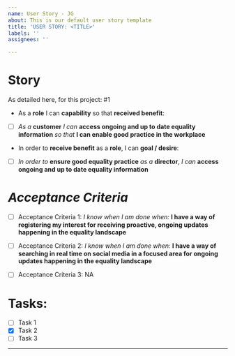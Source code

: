 ```yaml
---
name: User Story - JG
about: This is our default user story template
title: 'USER STORY: <TITLE>'
labels: ''
assignees: ''

---
```

# Story

As detailed here, for this project: #1

- As a **role** I can **capability** so that **received benefit**:

- [ ] _As a_ **customer** _I can_ **access ongoing and up to date equality information** _so that_ **I can enable good practice in the  workplace**

- In order to **receive benefit** as a **role**, I can **goal / desire**:

- [ ] _In order to_ **ensure good equality practice** _as a_ **director**, _I can_ **access ongoing and up to date equality information**

# *Acceptance Criteria*

- [ ]  Acceptance Criteria 1: _I know when I am done when:_ **I have a way of registering my interest for receiving proactive, ongoing updates happening in the equality landscape**

- [ ]  Acceptance Criteria 2: _I know when I am done when:_ **I have a way of searching in real time on social media in a focused area for ongoing updates happening in the equality landscape**

- [ ]  Acceptance Criteria 3: NA

# Tasks:

- [ ] Task 1
- [x] Task 2
- [ ] Task 3

***



